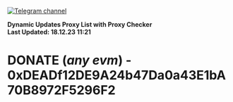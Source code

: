[![Telegram channel](https://img.shields.io/endpoint?url=https://runkit.io/damiankrawczyk/telegram-badge/branches/master?url=https://t.me/n4z4v0d)](https://t.me/n4z4v0d) 

**Dynamic Updates Proxy List with Proxy Checker**  
**Last Updated: 18.12.23 11:21**

# DONATE (_any evm_) - 0xDEADf12DE9A24b47Da0a43E1bA70B8972F5296F2
